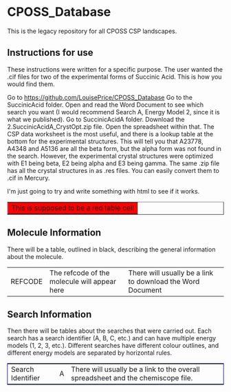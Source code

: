 <link rel="stylesheet" href="0.MolecularDiagrams/cpossstyle.css" type="text/css" />
<link rel="shortcut icon" href="0.MolecularDiagrams/favicon.ico" />

<style>
  .searchATable { border-top-width : 1px;
    border-right-width : 1px;
    border-bottom-width : 1px;
    border-left-width : 1px;
    border: 1px;
    border-color: #010173;
    border-style : solid solid solid solid;
    width:100%;
    border-collapse: collapse; 
    border-spacing: 1px 1px;
    table-layout: fixed; }
</style>
# CPOSS_Database
This is the legacy repository for all CPOSS CSP landscapes.

## Instructions for use

These instructions were written for a specific purpose.  The user wanted the .cif files for two of the experimental forms of Succinic Acid.  This is how you would find them.

Go to https://github.com/LouisePrice/CPOSS_Database  Go to the SuccinicAcid folder.  Open and read the Word Document to see which search you want (I would recommend Search A, Energy Model 2, since it is what we published).  Go to SuccinicAcidA folder.  Download the 2.SuccinicAcidA_CrystOpt.zip file.  Open the spreadsheet within that.  The CSP data worksheet is the most useful, and there is a lookup table at the bottom for the experimental structures.  This will tell you that A23778, A4348 and A5136 are all the beta form, but the alpha form was not found in the search.  However, the experimental crystal structures were optimized with E1 being beta, E2 being alpha and E3 being gamma.  The same .zip file has all the crystal structures in as .res files.  You can easily convert them to .cif in Mercury.

I'm just going to try and write something with html to see if it works.

<table border="1"><tr><td bgcolor="red">This is supposed to be a red table cell</td></tr></table>

## Molecule Information

There will be a table, outlined in black, describing the general information about the molecule.

<table class="molTable"><tr><td>REFCODE</td><td>The refcode of the molecule will appear here</td><td>There will usually be a link to download the Word Document</td></tr></table>

## Search Information

Then there will be tables about the searches that were carried out.  Each search has a search identifier (A, B, C, etc.) and can have multiple energy models (1, 2, 3, etc.).  Different searches have different colour outlines, and different energy models are separated by horizontal rules.

<table class="searchATable"><tr><td>Search Identifier</td><td>A</td><td>There will usually be a <span class="blue">link</span> to the overall spreadsheet and the chemiscope file.</td></tr></table>
